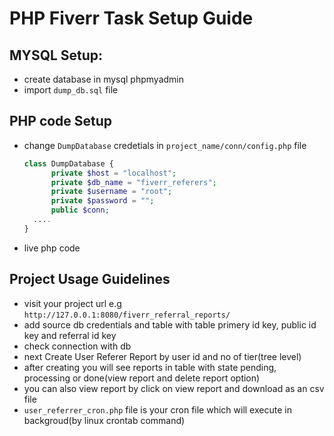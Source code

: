 # PHP Fiverr Task Setup Guide

## MYSQL Setup:
* create database in mysql phpmyadmin
* import ```dump_db.sql``` file

## PHP code Setup
* change ```DumpDatabase``` credetials in ```project_name/conn/config.php``` file
  ```php
  class DumpDatabase {
		private $host = "localhost";
		private $db_name = "fiverr_referers";
		private $username = "root";
		private $password = "";
		public $conn;
    ....
  }
  ```
* live php code

## Project Usage Guidelines
* visit your project url e.g ```http://127.0.0.1:8080/fiverr_referral_reports/```
* add source db credentials and table with table primery id key, public id key and referral id key
* check connection with db
* next Create User Referer Report by user id and no of tier(tree level)
* after creating you will see reports in table with state pending, processing or done(view report and delete report option)
* you can also view report by click on view report and download as an csv file
* ```user_referrer_cron.php``` file is your cron file which will execute in backgroud(by linux crontab command)
